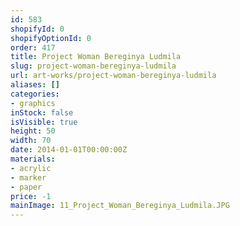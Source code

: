 ```yaml
---
id: 583
shopifyId: 0
shopifyOptionId: 0
order: 417
title: Project Woman Bereginya Ludmila
slug: project-woman-bereginya-ludmila
url: art-works/project-woman-bereginya-ludmila
aliases: []
categories:
- graphics
inStock: false
isVisible: true
height: 50
width: 70
date: 2014-01-01T00:00:00Z
materials:
- acrylic
- marker
- paper
price: -1
mainImage: 11_Project_Woman_Bereginya_Ludmila.JPG
---
```

